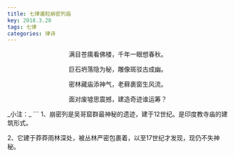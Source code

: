 ```yaml
---
title: 七律暹粒崩密列庙
key: 2018.3.28
tags: 七律
categories: 律诗
---
```


<p align="center">满目苍痍看佛楼，千年一眼想春秋。
</p>
<p align="center">巨石坍落隐为秘，雕像斑驳古成幽。
</p>
<p align="center">密林藏庙添神气，老藓裹窗生风流。
</p>
<p align="center">面对废墟思震撼，建造奇迹谁运筹？
</p>
_小注：_
```
1、崩密列是吴哥窟群最神秘的遗迹，建于12世纪。是印度教寺庙的建筑形式。

2、它建于莽莽雨林深处，被丛林严密包裹着，以至17世纪才发现，现仍不失神秘。

```